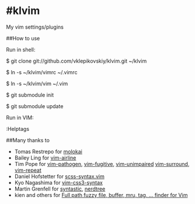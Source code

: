#klvim
=====

My vim settings/plugins

##How to use

Run in shell:

$ git clone git://github.com/vklepikovskiy/klvim.git ~/klvim

$ ln -s ~/klvim/vimrc ~/.vimrc

$ ln -s ~/klvim/vim ~/.vim

$ git submodule init

$ git submodule update

Run in VIM:

:Helptags

##Many thanks to

- Tomas Restrepo for [molokai](https://github.com/tomasr/molokai)
- Bailey Ling for [vim-airline](https://github.com/vim-airline/vim-airline)
- Tim Pope for [vim-pathogen](https://github.com/tpope/vim-pathogen), [vim-fugitive](https://github.com/tpope/vim-fugitive), [vim-unimpaired](https://github.com/tpope/vim-unimpaired) [vim-surround](https://github.com/tpope/vim-surround), [vim-repeat](https://github.com/tpope/vim-repeat)
- Daniel Hofstetter for [scss-syntax.vim](https://github.com/cakebaker/scss-syntax.vim)
- Kyo Nagashima for [vim-css3-syntax](https://github.com/hail2u/vim-css3-syntax)
- Martin Grenfell for [syntastic](https://github.com/scrooloose/syntastic.git), [nerdtree](https://github.com/scrooloose/nerdtree)
- kien and others for [Full path fuzzy file, buffer, mru, tag, ... finder for Vim](https://github.com/ctrlpvim/ctrlp.vim)
